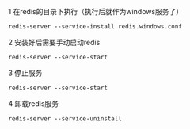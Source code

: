 
1 在redis的目录下执行（执行后就作为windows服务了）

`redis-server --service-install redis.windows.conf`

2 安装好后需要手动启动redis

  `redis-server --service-start`

3 停止服务

  `redis-server --service-start`

4 卸载redis服务

  `redis-server --service-uninstall`
